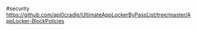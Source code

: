 #security 
https://github.com/api0cradle/UltimateAppLockerByPassList/tree/master/AppLocker-BlockPolicies